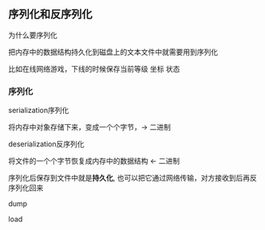 ## 序列化和反序列化

为什么要序列化

把内存中的数据结构持久化到磁盘上的文本文件中就需要用到序列化

比如在线网络游戏，下线的时候保存当前等级 坐标 状态

### 序列化

serialization序列化

将内存中对象存储下来，变成一个个字节，-> 二进制

deserialization反序列化

将文件的一个个字节恢复成内存中的数据结构  <- 二进制

序列化后保存到文件中就是**持久化**, 也可以把它通过网络传输，对方接收到后再反序列化回来

dump

load











































